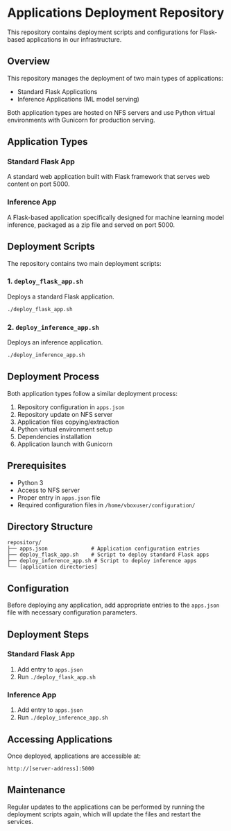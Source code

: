 # Applications Deployment Repository

This repository contains deployment scripts and configurations for Flask-based applications in our infrastructure.

## Overview

This repository manages the deployment of two main types of applications:
- Standard Flask Applications
- Inference Applications (ML model serving)

Both application types are hosted on NFS servers and use Python virtual environments with Gunicorn for production serving.

## Application Types

### Standard Flask App

A standard web application built with Flask framework that serves web content on port 5000.

### Inference App

A Flask-based application specifically designed for machine learning model inference, packaged as a zip file and served on port 5000.

## Deployment Scripts

The repository contains two main deployment scripts:

### 1. `deploy_flask_app.sh`

Deploys a standard Flask application.

```bash
./deploy_flask_app.sh
```

### 2. `deploy_inference_app.sh`

Deploys an inference application.

```bash
./deploy_inference_app.sh
```

## Deployment Process

Both application types follow a similar deployment process:

1. Repository configuration in `apps.json`
2. Repository update on NFS server
3. Application files copying/extraction
4. Python virtual environment setup
5. Dependencies installation
6. Application launch with Gunicorn

## Prerequisites

- Python 3
- Access to NFS server
- Proper entry in `apps.json` file
- Required configuration files in `/home/vboxuser/configuration/`

## Directory Structure

```
repository/
├── apps.json              # Application configuration entries
├── deploy_flask_app.sh    # Script to deploy standard Flask apps
├── deploy_inference_app.sh # Script to deploy inference apps
└── [application directories]
```

## Configuration

Before deploying any application, add appropriate entries to the `apps.json` file with necessary configuration parameters.

## Deployment Steps

### Standard Flask App

1. Add entry to `apps.json`
2. Run `./deploy_flask_app.sh`

### Inference App

1. Add entry to `apps.json`
2. Run `./deploy_inference_app.sh`

## Accessing Applications

Once deployed, applications are accessible at:
```
http://[server-address]:5000
```

## Maintenance

Regular updates to the applications can be performed by running the deployment scripts again, which will update the files and restart the services.